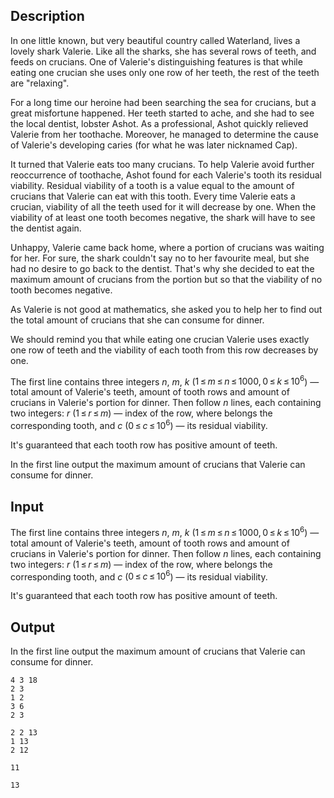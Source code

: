 ## Description

<div><p>In one little known, but very beautiful country called Waterland, lives a lovely shark Valerie. Like all the sharks, she has several rows of teeth, and feeds on crucians. One of Valerie's distinguishing features is that while eating one crucian she uses only one row of her teeth, the rest of the teeth are "relaxing".</p><p>For a long time our heroine had been searching the sea for crucians, but a great misfortune happened. Her teeth started to ache, and she had to see the local dentist, lobster Ashot. As a professional, Ashot quickly relieved Valerie from her toothache. Moreover, he managed to determine the cause of Valerie's developing caries (for what he was later nicknamed Cap).</p><p>It turned that Valerie eats too many crucians. To help Valerie avoid further reoccurrence of toothache, Ashot found for each Valerie's tooth its residual viability. Residual viability of a tooth is a value equal to the amount of crucians that Valerie can eat with this tooth. Every time Valerie eats a crucian, viability of all the teeth used for it will decrease by one. When the viability of at least one tooth becomes negative, the shark will have to see the dentist again. </p><p>Unhappy, Valerie came back home, where a portion of crucians was waiting for her. For sure, the shark couldn't say no to her favourite meal, but she had no desire to go back to the dentist. That's why she decided to eat the maximum amount of crucians from the portion but so that the viability of no tooth becomes negative. </p><p>As Valerie is not good at mathematics, she asked you to help her to find out the total amount of crucians that she can consume for dinner.</p><p>We should remind you that while eating one crucian Valerie uses exactly one row of teeth and the viability of each tooth from this row decreases by one.</p></div><div class="input-specification"><p>The first line contains three integers <span class="tex-span"><i>n</i></span>, <span class="tex-span"><i>m</i></span>, <span class="tex-span"><i>k</i></span> (<span class="tex-span">1 ≤ <i>m</i> ≤ <i>n</i> ≤ 1000, 0 ≤ <i>k</i> ≤ 10<sup class="upper-index">6</sup></span>) — total amount of Valerie's teeth, amount of tooth rows and amount of crucians in Valerie's portion for dinner. Then follow <span class="tex-span"><i>n</i></span> lines, each containing two integers: <span class="tex-span"><i>r</i></span> (<span class="tex-span">1 ≤ <i>r</i> ≤ <i>m</i></span>) — index of the row, where belongs the corresponding tooth, and <span class="tex-span"><i>c</i></span> (<span class="tex-span">0 ≤ <i>c</i> ≤ 10<sup class="upper-index">6</sup></span>) — its residual viability.</p><p>It's guaranteed that each tooth row has positive amount of teeth.</p></div><div class="output-specification"><p>In the first line output the maximum amount of crucians that Valerie can consume for dinner.</p></div>

## Input

<p>The first line contains three integers <span class="tex-span"><i>n</i></span>, <span class="tex-span"><i>m</i></span>, <span class="tex-span"><i>k</i></span> (<span class="tex-span">1 ≤ <i>m</i> ≤ <i>n</i> ≤ 1000, 0 ≤ <i>k</i> ≤ 10<sup class="upper-index">6</sup></span>) — total amount of Valerie's teeth, amount of tooth rows and amount of crucians in Valerie's portion for dinner. Then follow <span class="tex-span"><i>n</i></span> lines, each containing two integers: <span class="tex-span"><i>r</i></span> (<span class="tex-span">1 ≤ <i>r</i> ≤ <i>m</i></span>) — index of the row, where belongs the corresponding tooth, and <span class="tex-span"><i>c</i></span> (<span class="tex-span">0 ≤ <i>c</i> ≤ 10<sup class="upper-index">6</sup></span>) — its residual viability.</p><p>It's guaranteed that each tooth row has positive amount of teeth.</p>

## Output

<p>In the first line output the maximum amount of crucians that Valerie can consume for dinner.</p>





```input1
4 3 18
2 3
1 2
3 6
2 3

```




```input2
2 2 13
1 13
2 12

```




```output1
11

```




```output2
13

```


